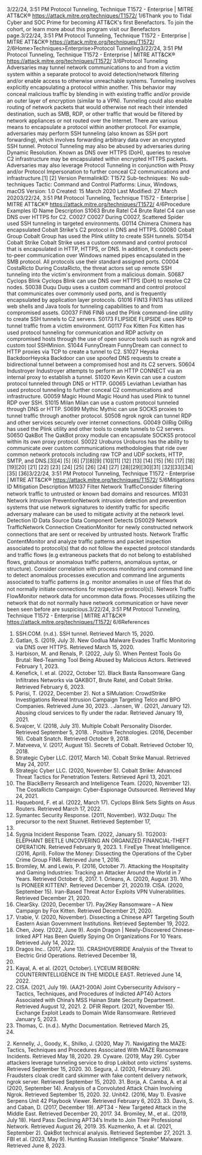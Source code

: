 3/22/24, 3:51 PM Protocol Tunneling, Technique T1572 - Enterprise | MITRE ATT&CK®
https://attack.mitre.org/techniques/T1572/ 1/6Thank you to Tidal Cyber and SOC Prime for becoming ATT&CK's ﬁrst Benefactors. To join the cohort, or learn more about this program visit our
Benefactors page.3/22/24, 3:51 PM Protocol Tunneling, Technique T1572 - Enterprise | MITRE ATT&CK®
https://attack.mitre.org/techniques/T1572/ 2/6Home>Techniques>Enterprise>Protocol Tunneling3/22/24, 3:51 PM Protocol Tunneling, Technique T1572 - Enterprise | MITRE ATT&CK®
https://attack.mitre.org/techniques/T1572/ 3/6Protocol Tunneling
Adversaries may tunnel network communications to and from a victim system within a separate protocol to avoid detection/network ﬁltering
and/or enable access to otherwise unreachable systems. Tunneling involves explicitly encapsulating a protocol within another. This
behavior may conceal malicious traﬃc by blending in with existing traﬃc and/or provide an outer layer of encryption (similar to a VPN).
Tunneling could also enable routing of network packets that would otherwise not reach their intended destination, such as SMB, RDP, or
other traﬃc that would be ﬁltered by network appliances or not routed over the Internet.
There are various means to encapsulate a protocol within another protocol. For example, adversaries may perform SSH tunneling (also
known as SSH port forwarding), which involves forwarding arbitrary data over an encrypted SSH tunnel.
Protocol Tunneling may also be abused by adversaries during Dynamic Resolution. Known as DNS over HTTPS (DoH), queries to resolve C2
infrastructure may be encapsulated within encrypted HTTPS packets.
Adversaries may also leverage Protocol Tunneling in conjunction with Proxy and/or Protocol Impersonation to further conceal C2
communications and infrastructure.[1]
[2]
Version PermalinkID: T1572
Sub-techniques:  No sub-techniques
 
Tactic: Command and Control
 
Platforms: Linux, Windows, macOS
Version: 1.0
Created: 15 March 2020
Last Modiﬁed: 27 March 20203/22/24, 3:51 PM Protocol Tunneling, Technique T1572 - Enterprise | MITRE ATT&CK®
https://attack.mitre.org/techniques/T1572/ 4/6Procedure Examples
ID Name Description
S1063 Brute Ratel C4 Brute Ratel C4 can use DNS over HTTPS for C2.
C0027 C0027 During C0027, Scattered Spider used SSH tunneling in targeted environments.
G0114 Chimera Chimera has encapsulated Cobalt Strike's C2 protocol in DNS and HTTPS.
G0080 Cobalt Group Cobalt Group has used the Plink utility to create SSH tunnels.
S0154 Cobalt Strike Cobalt Strike uses a custom command and control protocol that is encapsulated in HTTP, HTTPS, or DNS. In
addition, it conducts peer-to-peer communication over Windows named pipes encapsulated in the SMB
protocol. All protocols use their standard assigned ports.
C0004 CostaRicto During CostaRicto, the threat actors set up remote SSH tunneling into the victim's environment from a
malicious domain.
S0687 Cyclops Blink Cyclops Blink can use DNS over HTTPS (DoH) to resolve C2 nodes.
S0038 Duqu Duqu uses a custom command and control protocol that communicates over commonly used ports, and is
frequently encapsulated by application layer protocols.
G1016 FIN13 FIN13 has utilized web shells and Java tools for tunneling capabilities to and from compromised assets.
G0037 FIN6 FIN6 used the Plink command-line utility to create SSH tunnels to C2 servers.
S0173 FLIPSIDE FLIPSIDE uses RDP to tunnel traﬃc from a victim environment.
G0117 Fox Kitten Fox Kitten has used protocol tunneling for communication and RDP activity on compromised hosts through
the use of open source tools such as ngrok and custom tool SSHMinion.
S1044 FunnyDream FunnyDream can connect to HTTP proxies via TCP to create a tunnel to C2.
S1027 Heyoka
BackdoorHeyoka Backdoor can use spoofed DNS requests to create a bidirectional tunnel between a compromised
host and its C2 servers.
S0604 Industroyer Industroyer attempts to perform an HTTP CONNECT via an internal proxy to establish a tunnel.
S1020 Kevin Kevin can use a custom protocol tunneled through DNS or HTTP.
G0065 Leviathan Leviathan has used protocol tunneling to further conceal C2 communications and infrastructure.
G0059 Magic Hound Magic Hound has used Plink to tunnel RDP over SSH.
S1015 Milan Milan can use a custom protocol tunneled through DNS or HTTP.
S0699 Mythic Mythic can use SOCKS proxies to tunnel traﬃc through another protocol.
S0508 ngrok ngrok can tunnel RDP and other services securely over internet connections.
G0049 OilRig OilRig has used the Plink utility and other tools to create tunnels to C2 servers.
S0650 QakBot The QakBot proxy module can encapsulate SOCKS5 protocol within its own proxy protocol.
S0022 Uroburos Uroburos has the ability to communicate over custom communications methodologies that ride over
common network protocols including raw TCP and UDP sockets, HTTP, SMTP, and DNS.[3][4]
[5]
[6]
[7][8][9]
[10][11]
[12]
[13]
[14]
[15]
[16]
[17]
[18][19][20]
[21]
[22]
[23]
[24]
[25]
[26]
[24]
[27]
[28][29][30][31]
[32][33][34]
[35]
[36]3/22/24, 3:51 PM Protocol Tunneling, Technique T1572 - Enterprise | MITRE ATT&CK®
https://attack.mitre.org/techniques/T1572/ 5/6Mitigations
ID Mitigation Description
M1037 Filter Network
TraﬃcConsider ﬁltering network traﬃc to untrusted or known bad domains and resources.
M1031 Network Intrusion
PreventionNetwork intrusion detection and prevention systems that use network signatures to identify traﬃc for
speciﬁc adversary malware can be used to mitigate activity at the network level.
Detection
ID Data Source Data Component Detects
DS0029 Network TraﬃcNetwork
Connection
CreationMonitor for newly constructed network connections that are sent or received by
untrusted hosts.
Network Traﬃc
ContentMonitor and analyze traﬃc patterns and packet inspection associated to protocol(s) that
do not follow the expected protocol standards and traﬃc ﬂows (e.g extraneous packets
that do not belong to established ﬂows, gratuitous or anomalous traﬃc patterns,
anomalous syntax, or structure). Consider correlation with process monitoring and
command line to detect anomalous processes execution and command line arguments
associated to traﬃc patterns (e.g. monitor anomalies in use of ﬁles that do not normally
initiate connections for respective protocol(s)).
Network Traﬃc
FlowMonitor network data for uncommon data ﬂows. Processes utilizing the network that do
not normally have network communication or have never been seen before are
suspicious.3/22/24, 3:51 PM Protocol Tunneling, Technique T1572 - Enterprise | MITRE ATT&CK®
https://attack.mitre.org/techniques/T1572/ 6/6References
1. SSH.COM. (n.d.). SSH tunnel. Retrieved March 15, 2020.
2. Gatlan, S. (2019, July 3). New Godlua Malware Evades Traﬃc
Monitoring via DNS over HTTPS. Retrieved March 15, 2020.
3. Harbison, M. and Renals, P. (2022, July 5). When Pentest Tools
Go Brutal: Red-Teaming Tool Being Abused by Malicious
Actors. Retrieved February 1, 2023.
4. Keneﬁck, I. et al. (2022, October 12). Black Basta Ransomware
Gang Inﬁltrates Networks via QAKBOT, Brute Ratel, and Cobalt
Strike. Retrieved February 6, 2023.
5. Parisi, T. (2022, December 2). Not a SIMulation: CrowdStrike
Investigations Reveal Intrusion Campaign Targeting Telco and
BPO Companies. Retrieved June 30, 2023.
 . Jansen, W . (2021, January 12). Abusing cloud services to ﬂy
under the radar. Retrieved January 19, 2021.
7. Svajcer, V. (2018, July 31). Multiple Cobalt Personality
Disorder. Retrieved September 5, 2018.
 . Positive Technologies. (2016, December 16). Cobalt Snatch.
Retrieved October 9, 2018.
9. Matveeva, V. (2017, August 15). Secrets of Cobalt. Retrieved
October 10, 2018.
10. Strategic Cyber LLC. (2017, March 14). Cobalt Strike Manual.
Retrieved May 24, 2017.
11. Strategic Cyber LLC. (2020, November 5). Cobalt Strike:
Advanced Threat Tactics for Penetration Testers. Retrieved
April 13, 2021.
12. The BlackBerry Research and Intelligence Team. (2020,
November 12). The CostaRicto Campaign: Cyber-Espionage
Outsourced. Retrieved May 24, 2021.
13. Haquebord, F. et al. (2022, March 17). Cyclops Blink Sets
Sights on Asus Routers. Retrieved March 17, 2022.
14. Symantec Security Response. (2011, November). W32.Duqu:
The precursor to the next Stuxnet. Retrieved September 17,
2015.
15. Sygnia Incident Response Team. (2022, January 5). TG2003:
ELEPHANT BEETLE UNCOVERING AN ORGANIZED
FINANCIAL-THEFT OPERATION. Retrieved February 9, 2023.
1 . FireEye Threat Intelligence. (2016, April). Follow the Money:
Dissecting the Operations of the Cyber Crime Group FIN6.
Retrieved June 1, 2016.
17. Bromiley, M. and Lewis, P. (2016, October 7). Attacking the
Hospitality and Gaming Industries: Tracking an Attacker
Around the World in 7 Years. Retrieved October 6, 2017.
1 . Orleans, A. (2020, August 31). Who Is PIONEER KITTEN?.
Retrieved December 21, 2020.19. CISA. (2020, September 15). Iran-Based Threat Actor Exploits
VPN Vulnerabilities. Retrieved December 21, 2020.
20. ClearSky. (2020, December 17). Pay2Key Ransomware – A
New Campaign by Fox Kitten. Retrieved December 21, 2020.
21. Vrabie, V. (2020, November). Dissecting a Chinese APT
Targeting South Eastern Asian Government Institutions.
Retrieved September 19, 2022.
22. Chen, Joey. (2022, June 9). Aoqin Dragon | Newly-Discovered
Chinese-linked APT Has Been Quietly Spying On
Organizations For 10 Years. Retrieved July 14, 2022.
23. Dragos Inc.. (2017, June 13). CRASHOVERRIDE Analysis of
the Threat to Electric Grid Operations. Retrieved December 18,
2020.
24. Kayal, A. et al. (2021, October). LYCEUM REBORN:
COUNTERINTELLIGENCE IN THE MIDDLE EAST. Retrieved
June 14, 2022.
25. CISA. (2021, July 19). (AA21-200A) Joint Cybersecurity
Advisory – Tactics, Techniques, and Procedures of Indicted
APT40 Actors Associated with China’s MSS Hainan State
Security Department. Retrieved August 12, 2021.
2 . DFIR Report. (2021, November 15). Exchange Exploit Leads to
Domain Wide Ransomware. Retrieved January 5, 2023.
27. Thomas, C. (n.d.). Mythc Documentation. Retrieved March 25,
2022.
2 . Kennelly, J., Goody, K., Shilko, J. (2020, May 7). Navigating the
MAZE: Tactics, Techniques and Procedures Associated With
MAZE Ransomware Incidents. Retrieved May 18, 2020.
29. Cyware. (2019, May 29). Cyber attackers leverage tunneling
service to drop Lokibot onto victims’ systems. Retrieved
September 15, 2020.
30. Segura, J. (2020, February 26). Fraudsters cloak credit card
skimmer with fake content delivery network, ngrok server.
Retrieved September 15, 2020.
31. Borja, A. Camba, A. et al (2020, September 14). Analysis of a
Convoluted Attack Chain Involving Ngrok. Retrieved
September 15, 2020.
32. Unit42. (2016, May 1). Evasive Serpens Unit 42 Playbook
Viewer. Retrieved February 6, 2023.
33. Davis, S. and Caban, D. (2017, December 19). APT34 - New
Targeted Attack in the Middle East. Retrieved December 20,
2017.
34. Bromiley, M., et al.. (2019, July 18). Hard Pass: Declining
APT34’s Invite to Join Their Professional Network. Retrieved
August 26, 2019.
35. Kuzmenko, A. et al. (2021, September 2). QakBot technical
analysis. Retrieved September 27, 2021.
3 . FBI et al. (2023, May 9). Hunting Russian Intelligence “Snake”
Malware. Retrieved June 8, 2023.